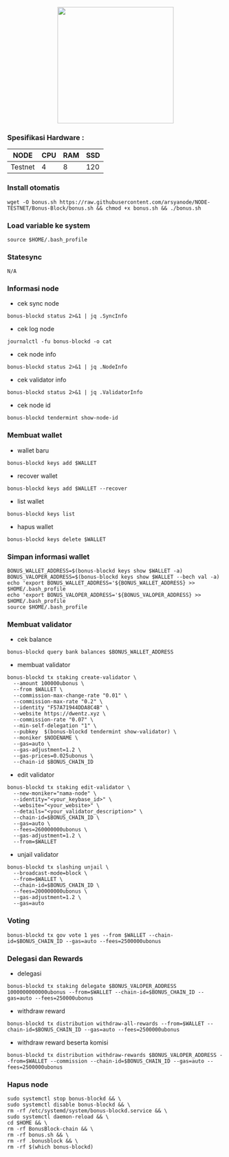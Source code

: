 
<p align="center">
  <img width="270" height="auto" src="https://user-images.githubusercontent.com/118625308/226153202-b7326561-bb14-4e70-940a-c17eda7702b7.svg">
</p>

### Spesifikasi Hardware :
NODE  | CPU     | RAM      | SSD     |
| ------------- | ------------- | ------------- | -------- |
| Testnet | 4          | 8         | 120  |


### Install otomatis
```
wget -O bonus.sh https://raw.githubusercontent.com/arsyanode/NODE-TESTNET/Bonus-Block/bonus.sh && chmod +x bonus.sh && ./bonus.sh
```
### Load variable ke system
```
source $HOME/.bash_profile
```
### Statesync
```
N/A
```
### Informasi node

* cek sync node
```
bonus-blockd status 2>&1 | jq .SyncInfo
```
* cek log node
```
journalctl -fu bonus-blockd -o cat
```
* cek node info
```
bonus-blockd status 2>&1 | jq .NodeInfo
```
* cek validator info
```
bonus-blockd status 2>&1 | jq .ValidatorInfo
```
* cek node id
```
bonus-blockd tendermint show-node-id
```
### Membuat wallet
* wallet baru
```
bonus-blockd keys add $WALLET
```
* recover wallet
```
bonus-blockd keys add $WALLET --recover
```
* list wallet
```
bonus-blockd keys list
```
* hapus wallet
```
bonus-blockd keys delete $WALLET
```
### Simpan informasi wallet
```
BONUS_WALLET_ADDRESS=$(bonus-blockd keys show $WALLET -a)
BONUS_VALOPER_ADDRESS=$(bonus-blockd keys show $WALLET --bech val -a)
echo 'export BONUS_WALLET_ADDRESS='${BONUS_WALLET_ADDRESS} >> $HOME/.bash_profile
echo 'export BONUS_VALOPER_ADDRESS='${BONUS_VALOPER_ADDRESS} >> $HOME/.bash_profile
source $HOME/.bash_profile
```

### Membuat validator
* cek balance
```
bonus-blockd query bank balances $BONUS_WALLET_ADDRESS
```
* membuat validator
```
bonus-blockd tx staking create-validator \
  --amount 100000ubonus \
  --from $WALLET \
  --commission-max-change-rate "0.01" \
  --commission-max-rate "0.2" \
  --identity "F57A71944DDA8C4B" \
  --website https://dwentz.xyz \
  --commission-rate "0.07" \
  --min-self-delegation "1" \
  --pubkey  $(bonus-blockd tendermint show-validator) \
  --moniker $NODENAME \
  --gas=auto \
  --gas-adjustment=1.2 \
  --gas-prices=0.025ubonus \
  --chain-id $BONUS_CHAIN_ID
```
* edit validator
```
bonus-blockd tx staking edit-validator \
  --new-moniker="nama-node" \
  --identity="<your_keybase_id>" \
  --website="<your_website>" \
  --details="<your_validator_description>" \
  --chain-id=$BONUS_CHAIN_ID \
  --gas=auto \
  --fees=260000000ubonus \
  --gas-adjustment=1.2 \
  --from=$WALLET
```
* unjail validator
```
bonus-blockd tx slashing unjail \
  --broadcast-mode=block \
  --from=$WALLET \
  --chain-id=$BONUS_CHAIN_ID \
  --fees=200000000ubonus \
  --gas-adjustment=1.2 \
  --gas=auto
```
### Voting
```
bonus-blockd tx gov vote 1 yes --from $WALLET --chain-id=$BONUS_CHAIN_ID --gas=auto --fees=2500000ubonus
```
### Delegasi dan Rewards
* delegasi
```
bonus-blockd tx staking delegate $BONUS_VALOPER_ADDRESS 1000000000000ubonus --from=$WALLET --chain-id=$BONUS_CHAIN_ID --gas=auto --fees=250000ubonus
```
* withdraw reward
```
bonus-blockd tx distribution withdraw-all-rewards --from=$WALLET --chain-id=$BONUS_CHAIN_ID --gas=auto --fees=2500000ubonus
```
* withdraw reward beserta komisi
```
bonus-blockd tx distribution withdraw-rewards $BONUS_VALOPER_ADDRESS --from=$WALLET --commission --chain-id=$BONUS_CHAIN_ID --gas=auto --fees=2500000ubonus
```

### Hapus node
```
sudo systemctl stop bonus-blockd && \
sudo systemctl disable bonus-blockd && \
rm -rf /etc/systemd/system/bonus-blockd.service && \
sudo systemctl daemon-reload && \
cd $HOME && \
rm -rf BonusBlock-chain && \
rm -rf bonus.sh && \
rm -rf .bonusblock && \
rm -rf $(which bonus-blockd)
```
